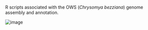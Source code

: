 R scripts associated with the OWS (*Chrysomya bezziana*) genome assembly and annotation.

![image](https://github.com/user-attachments/assets/0cad0394-759b-45bd-9c5c-38ea90dabba2)
